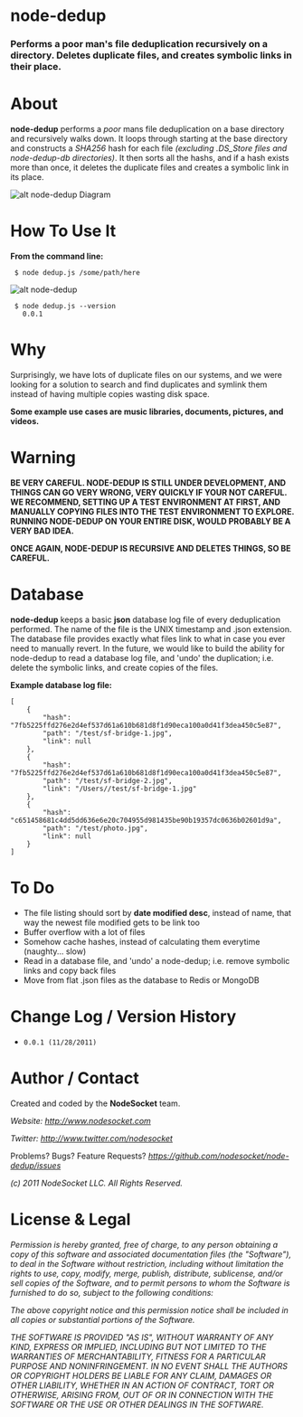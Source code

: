 node-dedup
===========

### Performs a poor man's file deduplication recursively on a directory. Deletes duplicate files, and creates symbolic links in their place.

About
========

**node-dedup** performs a *poor* mans file deduplication on a base directory and recursively walks down. It loops through starting at the base directory and constructs a *SHA256* hash for each file *(excluding .DS_Store files and node-dedup-db directories)*. It then sorts all the hashs, and if a hash exists more than once, it deletes the duplicate files and creates a symbolic link in its place.

![alt node-dedup Diagram](http://i.imgur.com/RYFcp.png "node-dedup Diagram")

How To Use It
========

**From the command line:**

     $ node dedup.js /some/path/here

![alt node-dedup](http://i.imgur.com/Svc2S.png "node-dedup")

     $ node dedup.js --version
       0.0.1

Why
========

Surprisingly, we have lots of duplicate files on our systems, and we were looking for a solution to search and find duplicates and symlink them instead of having multiple copies wasting disk space.

**Some example use cases are music libraries, documents, pictures, and videos.**


Warning
============

**BE VERY CAREFUL. NODE-DEDUP IS STILL UNDER DEVELOPMENT, AND THINGS CAN GO VERY WRONG, VERY QUICKLY IF YOUR NOT CAREFUL. WE RECOMMEND, SETTING UP A TEST ENVIRONMENT AT FIRST, AND MANUALLY COPYING FILES INTO THE TEST ENVIRONMENT TO EXPLORE. RUNNING NODE-DEDUP ON YOUR ENTIRE DISK, WOULD PROBABLY BE A VERY BAD IDEA.**


**ONCE AGAIN, NODE-DEDUP IS RECURSIVE AND DELETES THINGS, SO BE CAREFUL.**


Database
=========

**node-dedup** keeps a basic **json** database log file of every deduplication performed. The name of the file is the UNIX timestamp and .json extension. The database file provides exactly what files link to what in case you ever need to manually revert. In the future, we would like to build the ability for node-dedup to read a database log file, and 'undo' the duplication; i.e. delete the symbolic links, and create copies of the files.

**Example database log file:**

    [
        {
            "hash": "7fb5225ffd276e2d4ef537d61a610b681d8f1d90eca100a0d41f3dea450c5e87",
            "path": "/test/sf-bridge-1.jpg",
            "link": null
        },
        {
            "hash": "7fb5225ffd276e2d4ef537d61a610b681d8f1d90eca100a0d41f3dea450c5e87",
            "path": "/test/sf-bridge-2.jpg",
            "link": "/Users//test/sf-bridge-1.jpg"
        },
        {
            "hash": "c651458681c4dd5dd636e6e20c704955d981435be90b19357dc0636b02601d9a",
            "path": "/test/photo.jpg",
            "link": null
        }
    ]


To Do
===========

 *    The file listing should sort by **date modified desc**, instead of name, that way the newest file modified gets to be link too
 *    Buffer overflow with a lot of files
 *    Somehow cache hashes, instead of calculating them everytime (naughty... slow)
 *    Read in a database file, and 'undo' a node-dedup; i.e. remove symbolic links and copy back files
 *    Move from flat .json files as the database to Redis or MongoDB

Change Log / Version History
===========

*     0.0.1 (11/28/2011)

Author / Contact
============

Created and coded by the **NodeSocket** team.

_Website: <http://www.nodesocket.com>_

_Twitter: <http://www.twitter.com/nodesocket>_

Problems? Bugs? Feature Requests? _<https://github.com/nodesocket/node-dedup/issues>_

*(c) 2011 NodeSocket LLC. All Rights Reserved.*

License & Legal
==============

*Permission is hereby granted, free of charge, to any person obtaining a copy of this software and associated documentation files (the "Software"), to deal in the Software without restriction, including without limitation the rights to use, copy, modify, merge, publish, distribute, sublicense, and/or sell copies of the Software, and to permit persons to whom the Software is furnished to do so, subject to the following conditions:*

*The above copyright notice and this permission notice shall be included in all copies or substantial portions of the Software.*

*THE SOFTWARE IS PROVIDED "AS IS", WITHOUT WARRANTY OF ANY KIND, EXPRESS OR IMPLIED, INCLUDING BUT NOT LIMITED TO THE WARRANTIES OF MERCHANTABILITY, FITNESS FOR A PARTICULAR PURPOSE AND NONINFRINGEMENT. IN NO EVENT SHALL THE AUTHORS OR COPYRIGHT HOLDERS BE LIABLE FOR ANY CLAIM, DAMAGES OR OTHER LIABILITY, WHETHER IN AN ACTION OF CONTRACT, TORT OR OTHERWISE, ARISING FROM, OUT OF OR IN CONNECTION WITH THE SOFTWARE OR THE USE OR OTHER DEALINGS IN THE SOFTWARE.*